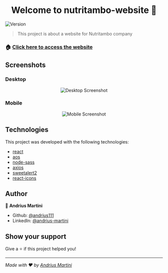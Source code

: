 <h1 align="center">Welcome to nutritambo-website 👋</h1>
<p>
  <img alt="Version" src="https://img.shields.io/badge/version-0.1.0-blue.svg?cacheSeconds=2592000" />
</p>

> This project is about a website for Nutritambo company

### 🏠 [Click here to access the website](https://www.nutritambo.com.br)

## Screenshots
### Desktop
<p align="center">
  <img alt="Desktop Screenshot" src="https://res.cloudinary.com/andriusmartini/image/upload/v1594690660/readmes/nutritambo/desktop_fy48kp.png">
</p>

### Mobile
<p align="center">
  <img alt="Mobile Screenshot" src="https://res.cloudinary.com/andriusmartini/image/upload/v1594690652/readmes/nutritambo/mobile_l2pcrf.png">
</p>

## Technologies
This project was developed with the following technologies:

- [react](https://github.com/facebook/react)
- [aos](https://github.com/michalsnik/aos)
- [node-sass](https://github.com/sass/node-sass)
- [axios](https://github.com/axios/axio)
- [sweetalert2](https://github.com/sweetalert2/sweetalert2)
- [react-icons](https://github.com/react-icons/react-icons)

## Author

👤 **Andrius Martini**

* Github: [@andrius111](https://github.com/andrius111)
* LinkedIn: [@andrius-martini](https://linkedin.com/in/andrius-martini)

## Show your support

Give a ⭐️ if this project helped you!

***
_Made with ❤️ by [Andrius Martini](https://github.com/andrius111)_